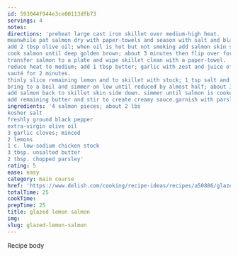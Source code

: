 ```yaml
---
id: 593044f944e3ce00113dfb73
servings: 4
notes:
directions: 'preheat large cast iron skillet over medium-high heat.
meanwhile pat salmon dry with paper-towels and season with salt and black pepper.
add 2 tbsp olive oil; when oil is hot but not smoking add salmon skin side up.
cook salmon until deep golden brown; about 3 minutes then flip over for 1 minute.
transfer salmon to a plate and wipe skillet clean with a paper-towel.
reduce heat to medium; add 1 tbsp butter; garlic with zest and juice of one lemon.
sauté for 2 minutes.
thinly slice remaining lemon and to skillet with stock; 1 tsp salt and 1/4 tsp black pepper.
bring to a boil and simmer on low until reduced by almost half; about 3 to 5 minutes.
add salmon back to skillet skin side down. simmer until salmon is cooked through; about 3 to 4 minutes.
add remaining butter and stir to create creamy sauce.garnish with parsley and serve immediately.'
ingredients: '4 salmon pieces; about 2 lbs
kosher salt
freshly ground black pepper
extra-virgin olive oil
3 garlic cloves; minced
2 lemons
1 c. low-sodium chicken stock
3 tbsp. unsalted butter
2 tbsp. chopped parsley'
rating: 5
ease: easy
category: main course
href: 'https://www.delish.com/cooking/recipe-ideas/recipes/a50886/glazed-lemon-salmon-recipe/'
totalTime: 25
cookTime:
prepTime: 25
title: glazed lemon salmon
img:
slug: glazed-lemon-salmon
---
```

Recipe body